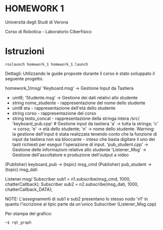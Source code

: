 # HOMEWORK 1
Università degli Studi di Verona

Corso di Robotica - Laboratorio Ciberfisico

# Istruzioni
```
roslaunch homework_1 homework_1.launch
```
Dettagli:
Utilizzando le guide proposte durante il corso è stato sviluppato il seguente progetto.

homework_1/msg/ 
'Keyboard.msg' -> Gestione Input da Tastiera 
- uint8; 
'Studente.msg' -> Gestione dei dati relativi allo studente 
- string nome_studente - rappresentazione del nome dello studente
- uint8 eta - rappresentazione dell'età dello studente                     
- string corso - rappresentazione del corso
- string testo_concat - rappresentazione della stringa intera
/src/
'keyboard_pub.cpp' # Gestione input da tastiera 
'a' -> tutta la stringa; 
'c' -> corso; 
'e' -> età dello studente; 
'n' -> nome dello studente. 
Warning: la gestione dell'input è stata realizzata tenendo conto che la funzione di input da
tastiera non sia bloccante - inteso che basta digitare il uno dei tasti richiesti per eseguir
l'operazione di input.
'pub_student.cpp' -> Gestione delle informazioni relative allo studente
'Listener_Msg'    -> Gestione dell'ascoltatore e produzione dell'output a video

(Publisher) keyboard_pub  -> (topic) msg_cmd 
(Publisher) pub_student   -> (topic) msg_dati 

Listener.msg/ 
Subscriber sub1 = n1.subscribe(msg_cmd, 1000, chatterCallback);
Subscriber sub2 = n2.subscribe(msg_dati, 1000, chatterCallback_DATA);

NOTE:
L'assegnamenti di sub1 e sub2 presentano lo stesso nodo 'n1' in quanto l'iscrizione al tipic parte da un'unico Subscriber
(Listener_Msg.cpp) 

Per stampa del grafico:
```
~$ rqt_graph
```
